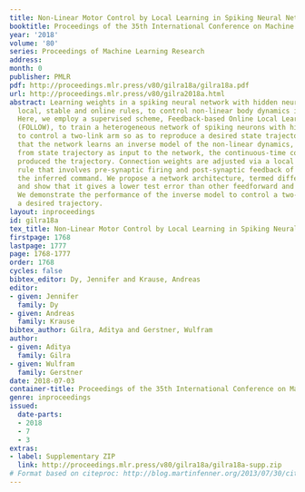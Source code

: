 ```yaml
---
title: Non-Linear Motor Control by Local Learning in Spiking Neural Networks
booktitle: Proceedings of the 35th International Conference on Machine Learning
year: '2018'
volume: '80'
series: Proceedings of Machine Learning Research
address: 
month: 0
publisher: PMLR
pdf: http://proceedings.mlr.press/v80/gilra18a/gilra18a.pdf
url: http://proceedings.mlr.press/v80/gilra2018a.html
abstract: Learning weights in a spiking neural network with hidden neurons, using
  local, stable and online rules, to control non-linear body dynamics is an open problem.
  Here, we employ a supervised scheme, Feedback-based Online Local Learning Of Weights
  (FOLLOW), to train a heterogeneous network of spiking neurons with hidden layers,
  to control a two-link arm so as to reproduce a desired state trajectory. We show
  that the network learns an inverse model of the non-linear dynamics, i.e. it infers
  from state trajectory as input to the network, the continuous-time command that
  produced the trajectory. Connection weights are adjusted via a local plasticity
  rule that involves pre-synaptic firing and post-synaptic feedback of the error in
  the inferred command. We propose a network architecture, termed differential feedforward,
  and show that it gives a lower test error than other feedforward and recurrent architectures.
  We demonstrate the performance of the inverse model to control a two-link arm along
  a desired trajectory.
layout: inproceedings
id: gilra18a
tex_title: Non-Linear Motor Control by Local Learning in Spiking Neural Networks
firstpage: 1768
lastpage: 1777
page: 1768-1777
order: 1768
cycles: false
bibtex_editor: Dy, Jennifer and Krause, Andreas
editor:
- given: Jennifer
  family: Dy
- given: Andreas
  family: Krause
bibtex_author: Gilra, Aditya and Gerstner, Wulfram
author:
- given: Aditya
  family: Gilra
- given: Wulfram
  family: Gerstner
date: 2018-07-03
container-title: Proceedings of the 35th International Conference on Machine Learning
genre: inproceedings
issued:
  date-parts:
  - 2018
  - 7
  - 3
extras:
- label: Supplementary ZIP
  link: http://proceedings.mlr.press/v80/gilra18a/gilra18a-supp.zip
# Format based on citeproc: http://blog.martinfenner.org/2013/07/30/citeproc-yaml-for-bibliographies/
---
```

